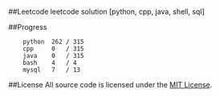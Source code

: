 ##Leetcode
leetcode solution [python, cpp, java, shell, sql]

##Progress
```	
    python  262 / 315
    cpp     0   / 315
    java    0   / 315
    bash    4   / 4
    mysql   7   / 13
```

##License
All source code is licensed under the [MIT License](https://raw.githubusercontent.com/luosch/leetcode/master/LICENSE).

